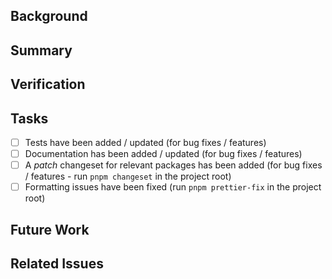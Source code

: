 <!--
Welcome to contributing to AI SDK! We're excited to see your changes.

We suggest you read the following contributing guide we've created before submitting:

https://github.com/vercel/ai/blob/main/CONTRIBUTING.md
-->

## Background

<!-- Why was this change necessary? -->

## Summary

<!-- What did you change? -->

## Verification

<!--
For features & bugfixes.
Please explain how you *manually* verified that the change works end-to-end as expected (independent of automated tests).
Remove the section if it's not needed (e.g. for docs).
-->

## Tasks

<!--
This task list is intended to help you keep track of what you need to do.
Feel free to add tasks and remove unnecessary tasks as needed.

Please check if the PR fulfills the following requirements:
-->

- [ ] Tests have been added / updated (for bug fixes / features)
- [ ] Documentation has been added / updated (for bug fixes / features)
- [ ] A _patch_ changeset for relevant packages has been added (for bug fixes / features - run `pnpm changeset` in the project root)
- [ ] Formatting issues have been fixed (run `pnpm prettier-fix` in the project root)

## Future Work

<!--
Feel free to mention things not covered by this PR that can be done in future PRs.
Remove the section if it's not needed.
 -->

## Related Issues

<!--
List related issues here, e.g. "Fixes #1234".
Remove the section if it's not needed.
-->
